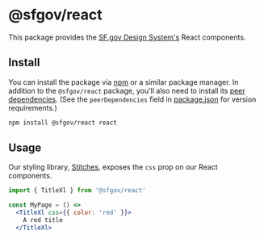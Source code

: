 # @sfgov/react

This package provides the [SF.gov Design System's][website] React components.

## Install

You can install the package via [npm] or a similar package manager. In addition to the `@sfgov/react` package, you'll also need to install its [peer dependencies]. (See the `peerDependencies` field in [package.json](./package.json) for version requirements.)

```sh
npm install @sfgov/react react
```

## Usage

Our styling library, [Stitches], exposes the `css` prop on our React components. 

```jsx
import { TitleXl } from '@sfgov/react'

const MyPage = () =>
  <TitleXl css={{ color: 'red' }}>
    A red title
  </TitleXl>
```

[npm]: https://npmjs.com
[peer dependencies]: https://nodejs.org/es/blog/npm/peer-dependencies/
[Stitches]: https://stitches.dev/
[website]: https://design-system.sf.gov
